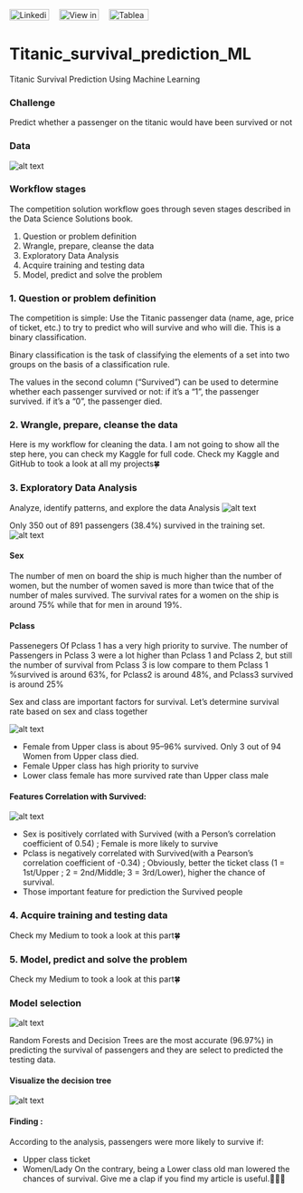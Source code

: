 [<img src="https://img.shields.io/badge/Linkedin-%230A66C2.svg?&sflat&logo=linkedin&logoColor=white" alt="Linkedin profile link button" height="20" width="70" />](https://www.linkedin.com/in/melodyyip/) &emsp;[<img src="https://img.shields.io/badge/Medium-12100E?style=flat&logo=medium&logoColor=white" alt="View in Medium" height="20" width="70" />](https://medium.com/@melodyyip515_/titanic-survival-prediction-using-machine-learning-89a779656113) &emsp;[<img src="https://img.shields.io/badge/Tableau-%23ff4d4d.svg?&sflat&logo=tableau&logoColor=white" alt="Tableau profile link button" height="20" width="70" >](https://public.tableau.com/app/profile/yip.hoi.ching#!/?newProfile=&activeTab=0)

# Titanic_survival_prediction_ML
Titanic Survival Prediction Using Machine Learning

### Challenge
Predict whether a passenger on the titanic would have been survived or not

### Data

![alt text](https://miro.medium.com/max/606/1*ItbI-LwOHTHLgRtKUYK_Zg.png)


### Workflow stages

The competition solution workflow goes through seven stages described in the Data Science Solutions book.
1. Question or problem definition
2. Wrangle, prepare, cleanse the data
3. Exploratory Data Analysis
4. Acquire training and testing data
5. Model, predict and solve the problem

### 1. Question or problem definition

The competition is simple: Use the Titanic passenger data (name, age, price of ticket, etc.) to try to predict who will survive and who will die. This is a binary classification.

Binary classification is the task of classifying the elements of a set into two groups on the basis of a classification rule.

The values in the second column (“Survived”) can be used to determine whether each passenger survived or not:
if it’s a “1”, the passenger survived.
if it’s a “0”, the passenger died.


### 2. Wrangle, prepare, cleanse the data
Here is my workflow for cleaning the data. I am not going to show all the step here, you can check my Kaggle for full code. Check my Kaggle and GitHub to took a look at all my projects🍀

### 3. Exploratory Data Analysis
Analyze, identify patterns, and explore the data Analysis
![alt text](https://miro.medium.com/max/630/1*xzS2rilv6HeCRGVx8CN_bQ.png)

Only 350 out of 891 passengers (38.4%) survived in the training set.
![alt text](https://miro.medium.com/max/630/1*y8pxlriPY1hXTGQIuuPhzQ.png)

#### Sex
The number of men on board the ship is much higher than the number of women, but the number of women saved is more than twice that of the number of males survived.
The survival rates for a women on the ship is around 75% while that for men in around 19%.

#### Pclass
Passenegers Of Pclass 1 has a very high priority to survive.
The number of Passengers in Pclass 3 were a lot higher than Pclass 1 and Pclass 2, but still the number of survival from Pclass 3 is low compare to them
Pclass 1 %survived is around 63%, for Pclass2 is around 48%, and Pclass3 survived is around 25%


Sex and class are important factors for survival. Let’s determine survival rate based on sex and class together

![alt text](https://miro.medium.com/max/630/1*vHkwpb8ZtVpbv8OXtOVlGQ.png)
- Female from Upper class is about 95–96% survived. Only 3 out of 94 Women from Upper class died.
- Female Upper class has high priority to survive
- Lower class female has more survived rate than Upper class male


#### Features Correlation with Survived:

![alt text](https://miro.medium.com/max/453/1*udZOU1paiDFpkmZK_xQaTw.png)


- Sex is positively corrlated with Survived (with a Person’s correlation coefficient of 0.54) ; Female is more likely to survive
- Pclass is negatively correlated with Survived(with a Pearson’s correlation coefficient of -0.34) ; Obviously, better the ticket class (1 = 1st/Upper ; 2 = 2nd/Middle; 3 = 3rd/Lower), higher the chance of survival.
- Those important feature for prediction the Survived people

### 4. Acquire training and testing data
 Check my Medium to took a look at this part🍀

### 5. Model, predict and solve the problem
Check my Medium to took a look at this part🍀

### Model selection
![alt text](https://miro.medium.com/max/229/1*OBZ5ZA6HCnhZhM_VpSdzDg.png)

Random Forests and Decision Trees are the most accurate (96.97%) in predicting the survival of passengers and they are select to predicted the testing data.

#### Visualize the decision tree
![alt text](https://miro.medium.com/max/630/1*hkm5PkA8ITsM5ODKv7LzwA.png)

#### Finding :
According to the analysis, passengers were more likely to survive if:
- Upper class ticket
- Women/Lady
On the contrary, being a Lower class old man lowered the chances of survival.
Give me a clap if you find my article is useful.👏👏👏
